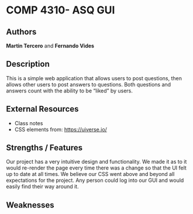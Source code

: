 # COMP 4310- ASQ GUI

## Authors

**Martin Tercero** and **Fernando Vides**

## Description

This is a simple web application that allows users to post questions, then allows other users to post answers to questions. Both questions and answers count with the ability to be “liked” by users.

## External Resources

- Class notes
- CSS elements from: https://uiverse.io/

## Strengths / Features
Our project has a very intuitive design and functionality. We made it as to it would re-render the page every time
there was a change so that the UI felt up to date at all times. We believe our CSS went above and beyond all 
expectations for the project. Any person could log into our GUI and would easily find their way around it.


## Weaknesses

